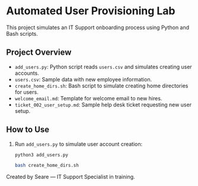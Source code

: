 # Automated User Provisioning Lab

This project simulates an IT Support onboarding process using Python and Bash scripts.

## Project Overview

- `add_users.py`: Python script reads `users.csv` and simulates creating user accounts.
- `users.csv`: Sample data with new employee information.
- `create_home_dirs.sh`: Bash script to simulate creating home directories for users.
- `welcome_email.md`: Template for welcome email to new hires.
- `ticket_002_user_setup.md`: Sample help desk ticket requesting new user setup.

## How to Use

1. Run `add_users.py` to simulate user account creation:
   ```bash
   python3 add_users.py

   bash create_home_dirs.sh
Created by Seare — IT Support Specialist in training.





